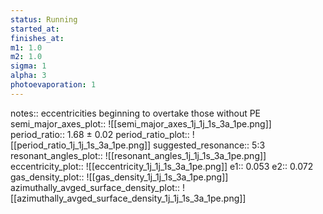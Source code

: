 ```yaml
---
status: Running
started_at:
finishes_at:
m1: 1.0
m2: 1.0
sigma: 1
alpha: 3
photoevaporation: 1
---
```


notes:: eccentricities beginning to overtake those without PE
semi_major_axes_plot:: ![[semi_major_axes_1j_1j_1s_3a_1pe.png]]
period_ratio:: 1.68 ± 0.02
period_ratio_plot:: ![[period_ratio_1j_1j_1s_3a_1pe.png]]
suggested_resonance:: 5:3
resonant_angles_plot:: ![[resonant_angles_1j_1j_1s_3a_1pe.png]]
eccentricity_plot:: ![[eccentricity_1j_1j_1s_3a_1pe.png]]
e1:: 0.053
e2:: 0.072
gas_density_plot:: ![[gas_density_1j_1j_1s_3a_1pe.png]]
azimuthally_avged_surface_density_plot:: ![[azimuthally_avged_surface_density_1j_1j_1s_3a_1pe.png]]
